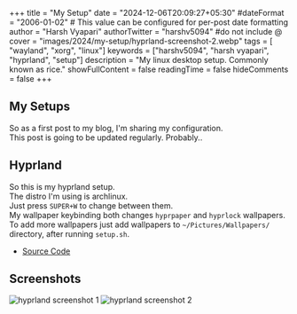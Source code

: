 +++
title = "My Setup"
date = "2024-12-06T20:09:27+05:30"
#dateFormat = "2006-01-02" # This value can be configured for per-post date formatting
author = "Harsh Vyapari"
authorTwitter = "harshv5094" #do not include @
cover = "images/2024/my-setup/hyprland-screenshot-2.webp"
tags = [ "wayland", "xorg", "linux"]
keywords = ["harshv5094", "harsh vyapari", "hyprland", "setup"]
description = "My linux desktop setup. Commonly known as rice."
showFullContent = false
readingTime = false
hideComments = false
+++

## My Setups

So as a first post to my blog, I'm sharing my configuration.\
This post is going to be updated regularly. Probably..

## Hyprland

So this is my hyprland setup.\
The distro I'm using is archlinux.\
Just press `SUPER+W` to change between them.\
My wallpaper keybinding both changes `hyprpaper` and `hyprlock` wallpapers.\
To add more wallpapers just add wallpapers to `~/Pictures/Wallpapers/` directory, after running `setup.sh`.

- [Source Code](https://github.com/harshv5094/hyprland)

## Screenshots

![hyprland screenshot 1](images/2024/my-setup/hyprland-screenshot-1.webp)
![hyprland screenshot 2](images/2024/my-setup/hyprland-screenshot-2.webp)
